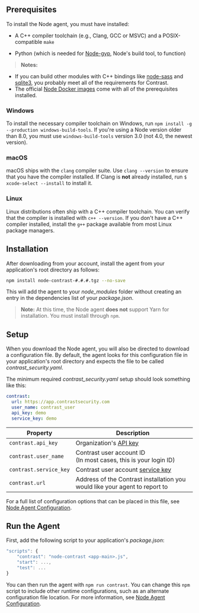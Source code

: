 <!--
title: "Node.js Agent Installation"
description: "Installing the Node.js Agent"
tags: "NodeJS agent installation"
-->

## Prerequisites

To install the Node agent, you must have installed:

* A C++ compiler toolchain (e.g., Clang, GCC or MSVC) and a POSIX-compatible `make`

* Python (which is needed for [Node-gyp](https://github.com/nodejs/node-gyp), Node's build tool, to function)

> **Notes:** 
 * If you can build other modules with C++ bindings like [node-sass](https://www.npmjs.com/package/node-sass) and [sqlite3](https://github.com/mapbox/node-sqlite3), you probably meet all of the requirements for Contrast.
 * The official [Node Docker images](https://hub.docker.com/_/node/) come with all of the prerequisites installed.

### Windows

To install the necessary compiler toolchain on Windows, run `npm install -g --production windows-build-tools`. If you're using a Node version older than 8.0, you must use `windows-build-tools` version 3.0 (not 4.0, the newest version).

### macOS

macOS ships with the `clang` compiler suite. Use `clang --version` to ensure that you have the compiler installed. If Clang is **not** already installed, run `$ xcode-select --install` to install it.

### Linux

Linux distributions often ship with a C++ compiler toolchain. You can verify that the compiler is installed with `c++ --version`. If you don't have a C++ compiler installed, install the `g++` package available from most Linux package managers.


## Installation

After downloading from your account, install the agent from your application's root directory as follows:

``` sh
npm install node-contrast-#.#.#.tgz --no-save
```
This will add the agent to your *node_modules* folder without creating an entry in the dependencies list of your *package.json*.

> **Note:** At this time, the Node agent **does not** support Yarn for installation. You must install through `npm`.

## Setup

When you download the Node agent, you will also be directed to download a configuration file. By default, the agent looks for this configuration file in your application's root directory and expects the file to be called *contrast_security.yaml*.

The minimum required *contrast_security.yaml* setup should look something like this:

``` yaml
contrast:
  url: https://app.contrastsecurity.com
  user_name: contrast_user
  api_key: demo
  service_key: demo
```


 Property                | Description
------------------------ | ------------
`contrast.api_key`       | Organization's [API key](user-account.html#profile)
`contrast.user_name`     | Contrast user account ID <br> (In most cases, this is your login ID)
`contrast.service_key`   | Contrast user account [service key](user-account.html#profile)
`contrast.url`           | Address of the Contrast installation you would like your agent to report to


For a full list of configuration options that can be placed in this file, see [Node Agent Configuration](installation-nodeconfig.html).

## Run the Agent

First, add the following script to your application's *package.json*:

``` javascript
"scripts": {
	"contrast": "node-contrast <app-main>.js",
	"start": ...,
	"test": ...
}
```

You can then run the agent with `npm run contrast`. You can change this `npm` script to include other runtime configurations, such as an alternate configuration file location. For more information, see [Node Agent Configuration](installation-nodeconfig.html).
